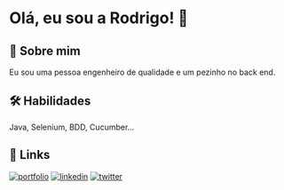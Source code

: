 
# Olá, eu sou a Rodrigo! 👋


## 🚀 Sobre mim
Eu sou uma pessoa engenheiro de qualidade e um pezinho no back end.


## 🛠 Habilidades
Java, Selenium, BDD, Cucumber...


## 🔗 Links
[![portfolio](https://img.shields.io/badge/my_portfolio-000?style=for-the-badge&logo=ko-fi&logoColor=white)](https://katherineoelsner.com/)
[![linkedin](https://img.shields.io/badge/linkedin-0A66C2?style=for-the-badge&logo=linkedin&logoColor=white)](https://www.linkedin.com/)
[![twitter](https://img.shields.io/badge/twitter-1DA1F2?style=for-the-badge&logo=twitter&logoColor=white)](https://twitter.com/)


